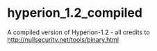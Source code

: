 # hyperion_1.2_compiled
A compiled version of Hyperion-1.2 - all credits to http://nullsecurity.net/tools/binary.html
